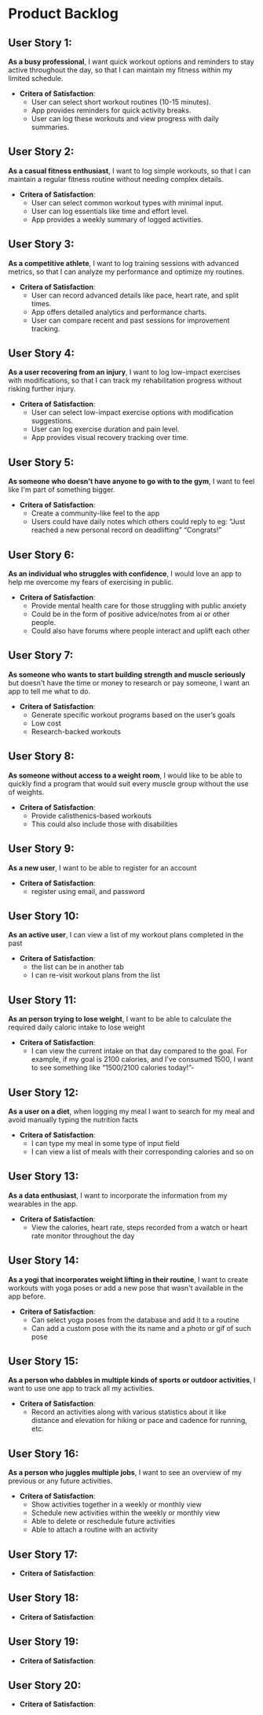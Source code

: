 # Product Backlog

## User Story 1:

**As a busy professional**, I want quick workout options and reminders to stay active throughout the day, so that I can maintain my fitness within my limited schedule.

- **Critera of Satisfaction**:
  - User can select short workout routines (10-15 minutes).
  - App provides reminders for quick activity breaks.
  - User can log these workouts and view progress with daily summaries.

## User Story 2:

**As a casual fitness enthusiast**, I want to log simple workouts, so that I can maintain a regular fitness routine without needing complex details.

- **Critera of Satisfaction**:
  - User can select common workout types with minimal input.
  - User can log essentials like time and effort level.
  - App provides a weekly summary of logged activities.

## User Story 3:

**As a competitive athlete**, I want to log training sessions with advanced metrics, so that I can analyze my performance and optimize my routines.

- **Critera of Satisfaction**:
  - User can record advanced details like pace, heart rate, and split times.
  - App offers detailed analytics and performance charts.
  - User can compare recent and past sessions for improvement tracking.

## User Story 4:

**As a user recovering from an injury**, I want to log low-impact exercises with modifications, so that I can track my rehabilitation progress without risking further injury.

- **Critera of Satisfaction**:
  - User can select low-impact exercise options with modification suggestions.
  - User can log exercise duration and pain level.
  - App provides visual recovery tracking over time.

## User Story 5:

**As someone who doesn't have anyone to go with to the gym**, I want to feel like I'm part of something bigger.

- **Critera of Satisfaction**:
  - Create a community-like feel to the app
  - Users could have daily notes which others could reply to eg: “Just reached a new personal record on deadlifting” “Congrats!”

## User Story 6:

**As an individual who struggles with confidence**, I would love an app to help me overcome my fears of exercising in public.

- **Critera of Satisfaction**:
  - Provide mental health care for those struggling with public anxiety
  - Could be in the form of positive advice/notes from ai or other people.
  - Could also have forums where people interact and uplift each other

## User Story 7:

**As someone who wants to start building strength and muscle seriously** but doesn't have the time or money to research or pay someone, I want an app to tell me what to do.

- **Critera of Satisfaction**:
  - Generate specific workout programs based on the user’s goals
  - Low cost
  - Research-backed workouts

## User Story 8:

**As someone without access to a weight room**, I would like to be able to quickly find a program that would suit every muscle group without the use of weights.

- **Critera of Satisfaction**:
  - Provide calisthenics-based workouts
  - This could also include those with disabilities

## User Story 9:

**As a new user**, I want to be able to register for an account

- **Critera of Satisfaction**:
  - register using email, and password

## User Story 10:

**As an active user**, I can view a list of my workout plans completed in the past

- **Critera of Satisfaction**:
  - the list can be in another tab
  - I can re-visit workout plans from the list

## User Story 11:

**As an person trying to lose weight**, I want to be able to calculate the required daily caloric intake to lose weight

- **Critera of Satisfaction**:
  - I can view the current intake on that day compared to the goal. For example, if my goal is 2100 calories, and I’ve consumed 1500, I want to see something like “1500/2100 calories today!”-

## User Story 12:

**As a user on a diet**, when logging my meal I want to search for my meal and avoid manually typing the nutrition facts

- **Critera of Satisfaction**:
  - I can type my meal in some type of input field
  - I can view a list of meals with their corresponding calories and so on

## User Story 13:

**As a data enthusiast**, I want to incorporate the information from my wearables in the app. 

- **Critera of Satisfaction**:
  - View the calories, heart rate, steps recorded from a watch or heart rate monitor throughout the day 

## User Story 14:

**As a yogi that incorporates weight lifting in their routine**, I want to create workouts with yoga poses or add a new pose that wasn't available in the app before.

- **Critera of Satisfaction**:
  - Can select yoga poses from the database and add it to a routine
  - Can add a custom pose with the its name and a photo or gif of such pose

## User Story 15:

**As a person who dabbles in multiple kinds of sports or outdoor activities**, I want to use one app to track all my activities.

- **Critera of Satisfaction**:
  - Record an activities along with various statistics about it like distance and elevation for hiking or pace and cadence for running, etc. 

## User Story 16:

**As a person who juggles multiple jobs**, I want to see an overview of my previous or any future activities. 

- **Critera of Satisfaction**:
  - Show activities together in a weekly or monthly view
  - Schedule new activities within the weekly or monthly view 
  - Able to delete or reschedule future activities
  - Able to attach a routine with an activity


## User Story 17:

- **Critera of Satisfaction**:

## User Story 18:

- **Critera of Satisfaction**:

## User Story 19:

- **Critera of Satisfaction**:

## User Story 20:

- **Critera of Satisfaction**:

